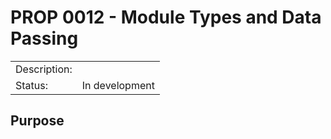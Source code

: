 # PROP 0012 - Module Types and Data Passing

|                |                                           |
|:---------------|:------------------------------------------|
| Description:   |                                           |
| Status:        | In development                            |
 

## Purpose
 

